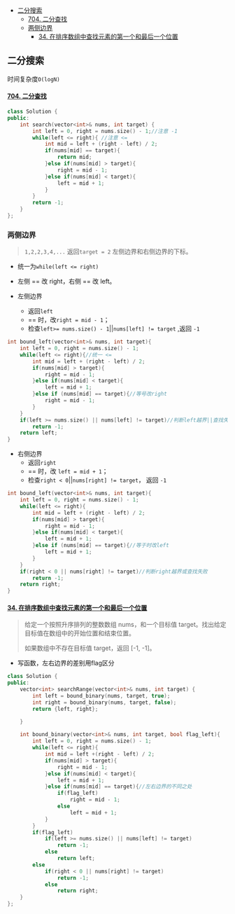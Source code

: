 - [二分搜索](#二分搜索)
    - [704. 二分查找](#704-二分查找)
  - [两侧边界](#两侧边界)
    - [34. 在排序数组中查找元素的第一个和最后一个位置](#34-在排序数组中查找元素的第一个和最后一个位置)
## 二分搜索

时间复杂度`O(logN)`

#### [704. 二分查找](https://leetcode-cn.com/problems/binary-search/)

```c++
class Solution {
public:
    int search(vector<int>& nums, int target) {
        int left = 0, right = nums.size() - 1;//注意 -1
        while(left <= right){ //注意 <=
            int mid = left + (right - left) / 2;
            if(nums[mid] == target){
                return mid;
            }else if(nums[mid] > target){
                right = mid - 1;
            }else if(nums[mid] < target){
                left = mid + 1;
            }
        }
        return -1;
    }
};
```

### 两侧边界

> `1,2,2,3,4,...`  返回`target = 2` 左侧边界和右侧边界的下标。

- 统一为`while(left <= right)`
- 左侧 == 改 right，右侧 == 改 left。

- 左侧边界
  - 返回`left`
  - == 时，改`right = mid - 1`；
  - 检查`left>= nums.size() - 1`||`nums[left] != target` ,返回 `-1`

``` c++
int bound_left(vector<int>& nums, int target){
    int left = 0, right = nums.size() - 1;
    while(left <= right){//统一 <=
        int mid = left + (right - left) / 2;
        if(nums[mid] > target){
            right = mid - 1;
		}else if(nums[mid] < target){
            left = mid + 1;
        }else if (nums[mid] == target){//等号改right
            right = mid - 1;
		}
	}
    if(left >= nums.size() || nums[left] != target)//判断left越界||查找失败
        return -1;
    return left;
}
```



- 右侧边界
  - 返回`right`
  - == 时，改 `left = mid + 1`；
  - 检查`right < 0`||`nums[right] != target`， 返回 `-1`

``` c++
int bound_left(vector<int>& nums, int target){
    int left = 0, right = nums.size() - 1;
    while(left <= right){
        int mid = left + (right - left) / 2;
        if(nums[mid] > target){
            right = mid - 1;
		}else if(nums[mid] < target){
            left = mid + 1;
        }else if (nums[mid] == target){//等于时改left
            left = mid + 1;
		}
	}
    if(right < 0 || nums[right] != target)//判断right越界或查找失败
        return -1;
    return right;
}
```

#### [34. 在排序数组中查找元素的第一个和最后一个位置](https://leetcode-cn.com/problems/find-first-and-last-position-of-element-in-sorted-array/)

> 给定一个按照升序排列的整数数组 nums，和一个目标值 target。找出给定目标值在数组中的开始位置和结束位置。
>
> 如果数组中不存在目标值 target，返回 [-1, -1]。
>

- 写函数，左右边界的差别用flag区分

``` c++
class Solution {
public:
    vector<int> searchRange(vector<int>& nums, int target) {
        int left = bound_binary(nums, target, true);
        int right = bound_binary(nums, target, false);
        return {left, right};

    }
    
    int bound_binary(vector<int>& nums, int target, bool flag_left){
        int left = 0, right = nums.size() - 1;
        while(left <= right){
            int mid = left +(right - left) / 2;
            if(nums[mid] > target){
                right = mid - 1;
            }else if(nums[mid] < target){
                left = mid + 1;
            }else if(nums[mid] == target){//左右边界的不同之处
                if(flag_left)
                    right = mid - 1;
                else
                    left = mid + 1;
            } 
        }
        if(flag_left)
            if(left >= nums.size() || nums[left] != target)
                return -1;
            else
                return left;
        else
            if(right < 0 || nums[right] != target)
                return -1;
            else
                return right;
    }
};
```


